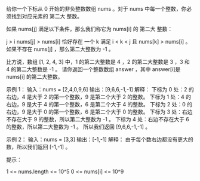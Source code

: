 给你一个下标从 0 开始的非负整数数组 nums 。对于 nums 中每一个整数，你必须找到对应元素的 第二大 整数。

如果 nums[j] 满足以下条件，那么我们称它为 nums[i] 的 第二大 整数：

j > i
nums[j] > nums[i]
恰好存在 一个 k 满足 i < k < j 且 nums[k] > nums[i] 。
如果不存在 nums[j] ，那么第二大整数为 -1 。

比方说，数组 [1, 2, 4, 3] 中，1 的第二大整数是 4 ，2 的第二大整数是 3 ，3 和 4 的第二大整数是 -1 。
请你返回一个整数数组 answer ，其中 answer[i]是 nums[i] 的第二大整数。

示例 1：
输入：nums = [2,4,0,9,6]
输出：[9,6,6,-1,-1]
解释：
下标为 0 处：2 的右边，4 是大于 2 的第一个整数，9 是第二个大于 2 的整数。
下标为 1 处：4 的右边，9 是大于 4 的第一个整数，6 是第二个大于 4 的整数。
下标为 2 处：0 的右边，9 是大于 0 的第一个整数，6 是第二个大于 0 的整数。
下标为 3 处：右边不存在大于 9 的整数，所以第二大整数为 -1 。
下标为 4 处：右边不存在大于 6 的整数，所以第二大整数为 -1 。
所以我们返回 [9,6,6,-1,-1] 。

示例 2：
输入：nums = [3,3]
输出：[-1,-1]
解释：
由于每个数右边都没有更大的数，所以我们返回 [-1,-1] 。

提示：

1 <= nums.length <= 10^5
0 <= nums[i] <= 10^9

